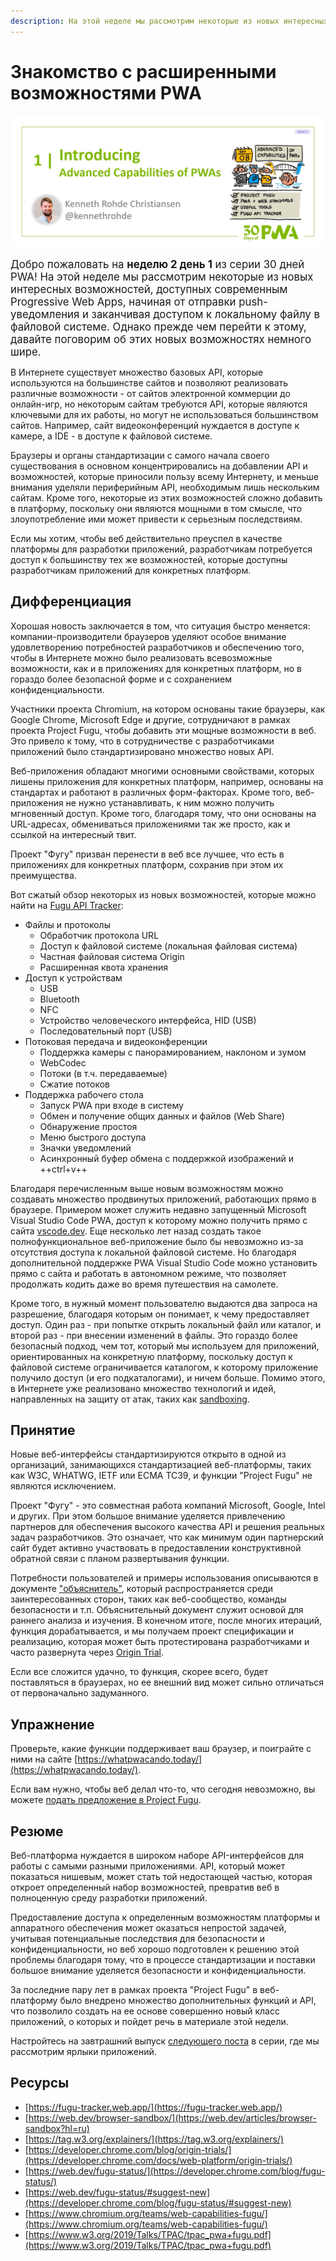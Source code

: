 ```yaml
---
description: На этой неделе мы рассмотрим некоторые из новых интересных возможностей, доступных современным Progressive Web Apps, начиная от отправки push-уведомления и заканчивая доступом к локальному файлу в файловой системе
---
```


# Знакомство с расширенными возможностями PWA

![изображение названия и автора](_media/day-01.jpg)

<big>Добро пожаловать на **неделю 2 день 1** из серии 30 дней PWA! На этой неделе мы рассмотрим некоторые из новых интересных возможностей, доступных современным Progressive Web Apps, начиная от отправки push-уведомления и заканчивая доступом к локальному файлу в файловой системе. Однако прежде чем перейти к этому, давайте поговорим об этих новых возможностях немного шире.</big>

В Интернете существует множество базовых API, которые используются на большинстве сайтов и позволяют реализовать различные возможности - от сайтов электронной коммерции до онлайн-игр, но некоторым сайтам требуются API, которые являются ключевыми для их работы, но могут не использоваться большинством сайтов. Например, сайт видеоконференций нуждается в доступе к камере, а IDE - в доступе к файловой системе.

Браузеры и органы стандартизации с самого начала своего существования в основном концентрировались на добавлении API и возможностей, которые приносили пользу всему Интернету, и меньше внимания уделяли периферийным API, необходимым лишь нескольким сайтам. Кроме того, некоторые из этих возможностей сложно добавить в платформу, поскольку они являются мощными в том смысле, что злоупотребление ими может привести к серьезным последствиям.

Если мы хотим, чтобы веб действительно преуспел в качестве платформы для разработки приложений, разработчикам потребуется доступ к большинству тех же возможностей, которые доступны разработчикам приложений для конкретных платформ.

## Дифференциация

Хорошая новость заключается в том, что ситуация быстро меняется: компании-производители браузеров уделяют особое внимание удовлетворению потребностей разработчиков и обеспечению того, чтобы в Интернете можно было реализовать всевозможные возможности, как и в приложениях для конкретных платформ, но в гораздо более безопасной форме и с сохранением конфиденциальности.

Участники проекта Chromium, на котором основаны такие браузеры, как Google Chrome, Microsoft Edge и другие, сотрудничают в рамках проекта Project Fugu, чтобы добавить эти мощные возможности в веб. Это привело к тому, что в сотрудничестве с разработчиками приложений было стандартизировано множество новых API.

Веб-приложения обладают многими основными свойствами, которых лишены приложения для конкретных платформ, например, основаны на стандартах и работают в различных форм-факторах. Кроме того, веб-приложения не нужно устанавливать, к ним можно получить мгновенный доступ. Кроме того, благодаря тому, что они основаны на URL-адресах, обмениваться приложениями так же просто, как и ссылкой на интересный твит.

Проект "Фугу" призван перенести в веб все лучшее, что есть в приложениях для конкретных платформ, сохранив при этом их преимущества.

Вот сжатый обзор некоторых из новых возможностей, которые можно найти на [Fugu API Tracker](https://fugu-tracker.web.app/):

-   Файлы и протоколы
    -   Обработчик протокола URL
    -   Доступ к файловой системе (локальная файловая система)
    -   Частная файловая система Origin
    -   Расширенная квота хранения
-   Доступ к устройствам
    -   USB
    -   Bluetooth
    -   NFC
    -   Устройство человеческого интерфейса, HID (USB)
    -   Последовательный порт (USB)
-   Потоковая передача и видеоконференции
    -   Поддержка камеры с панорамированием, наклоном и зумом
    -   WebCodec
    -   Потоки (в т.ч. передаваемые)
    -   Сжатие потоков
-   Поддержка рабочего стола
    -   Запуск PWA при входе в систему
    -   Обмен и получение общих данных и файлов (Web Share)
    -   Обнаружение простоя
    -   Меню быстрого доступа
    -   Значки уведомлений
    -   Асинхронный буфер обмена с поддержкой изображений и ++ctrl+v++

Благодаря перечисленным выше новым возможностям можно создавать множество продвинутых приложений, работающих прямо в браузере. Примером может служить недавно запущенный Microsoft Visual Studio Code PWA, доступ к которому можно получить прямо с сайта [vscode.dev](https://vscode.dev/). Еще несколько лет назад создать такое полнофункциональное веб-приложение было бы невозможно из-за отсутствия доступа к локальной файловой системе. Но благодаря дополнительной поддержке PWA Visual Studio Code можно установить прямо с сайта и работать в автономном режиме, что позволяет продолжать кодить даже во время путешествия на самолете.

Кроме того, в нужный момент пользователю выдаются два запроса на разрешение, благодаря которым он понимает, к чему предоставляет доступ. Один раз - при попытке открыть локальный файл или каталог, и второй раз - при внесении изменений в файлы. Это гораздо более безопасный подход, чем тот, который мы используем для приложений, ориентированных на конкретную платформу, поскольку доступ к файловой системе ограничивается каталогом, к которому приложение получило доступ (и его подкаталогами), и ничем больше. Помимо этого, в Интернете уже реализовано множество технологий и идей, направленных на защиту от атак, таких как [sandboxing](https://web.dev/articles/browser-sandbox).

## Принятие

Новые веб-интерфейсы стандартизируются открыто в одной из организаций, занимающихся стандартизацией веб-платформы, таких как W3C, WHATWG, IETF или ECMA TC39, и функции "Project Fugu" не являются исключением.

Проект "Фугу" - это совместная работа компаний Microsoft, Google, Intel и других. При этом большое внимание уделяется привлечению партнеров для обеспечения высокого качества API и решения реальных задач разработчиков. Это означает, что как минимум один партнерский сайт будет активно участвовать в предоставлении конструктивной обратной связи с планом развертывания функции.

Потребности пользователей и примеры использования описываются в документе ["объяснитель"](https://tag.w3.org/explainers/), который распространяется среди заинтересованных сторон, таких как веб-сообщество, команды безопасности и т.п. Объяснительный документ служит основой для раннего анализа и изучения. В конечном итоге, после многих итераций, функция дорабатывается, и мы получаем проект спецификации и реализацию, которая может быть протестирована разработчиками и часто развернута через [Origin Trial](https://developer.chrome.com/docs/web-platform/origin-trials/).

Если все сложится удачно, то функция, скорее всего, будет поставляться в браузерах, но ее внешний вид может сильно отличаться от первоначально задуманного.

## Упражнение

Проверьте, какие функции поддерживает ваш браузер, и поиграйте с ними на сайте [https://whatpwacando.today/](https://whatpwacando.today/).

Если вам нужно, чтобы веб делал что-то, что сегодня невозможно, вы можете [подать предложение в Project Fugu](https://developer.chrome.com/blog/fugu-status/#suggest-new).

## Резюме

Веб-платформа нуждается в широком наборе API-интерфейсов для работы с самыми разными приложениями. API, который может показаться нишевым, может стать той недостающей частью, которая откроет определенный набор возможностей, превратив веб в полноценную среду разработки приложений.

Предоставление доступа к определенным возможностям платформы и аппаратного обеспечения может оказаться непростой задачей, учитывая потенциальные последствия для безопасности и конфиденциальности, но веб хорошо подготовлен к решению этой проблемы благодаря тому, что в процессе стандартизации и поставки большое внимание уделяется безопасности и конфиденциальности.

За последние пару лет в рамках проекта "Project Fugu" в веб-платформу было внедрено множество дополнительных функций и API, что позволило создать на ее основе совершенно новый класс приложений, о которых и пойдет речь в материале этой недели.

Настройтесь на завтрашний выпуск [следующего поста](./02.md) в серии, где мы рассмотрим ярлыки приложений.

## Ресурсы

-   [https://fugu-tracker.web.app/](https://fugu-tracker.web.app/)
-   [https://web.dev/browser-sandbox/](https://web.dev/articles/browser-sandbox?hl=ru)
-   [https://tag.w3.org/explainers/](https://tag.w3.org/explainers/)
-   [https://developer.chrome.com/blog/origin-trials/](https://developer.chrome.com/docs/web-platform/origin-trials/)
-   [https://web.dev/fugu-status/](https://developer.chrome.com/blog/fugu-status/)
-   [https://web.dev/fugu-status/#suggest-new](https://developer.chrome.com/blog/fugu-status/#suggest-new)
-   [https://www.chromium.org/teams/web-capabilities-fugu/](https://www.chromium.org/teams/web-capabilities-fugu/)
-   [https://www.w3.org/2019/Talks/TPAC/tpac_pwa+fugu.pdf](https://www.w3.org/2019/Talks/TPAC/tpac_pwa+fugu.pdf)
